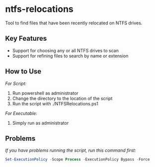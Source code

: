 # ntfs-relocations
Tool to find files that have been recently relocated on NTFS drives.

## Key Features
* Support for choosing any or all NTFS drives to scan
* Support for refining files to search by name or extension

## How to Use
*For Script:*
1. Run powershell as administrator
2. Change the directory to the location of the script
3. Run the script with ./NTFSRelocations.ps1

*For Executable:*
1. Simply run as administrator

## Problems
*If you have problems running the script, run this command first:*
```ps1
Set-ExecutionPolicy -Scope Process -ExecutionPolicy Bypass -Force
```
